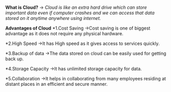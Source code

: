 

**What is Cloud?**
-> *Cloud is like an extra hard drive which can store important data even if computer crashes and we can access that data stored on it anytime anywhere using internet.*

**Advantages of Cloud**
*1.Cost Saving
->Cost saving is one of biggest advantage as it does not require any physical hardware.

*2.High Speed
->It has High speed as it gives access to services quickly.

*3.Backup of data
->The data stored on cloud can be easily used for getting back up.

*4.Storage Capacity
->It has unlimited storage capacity for data.

*5.Collaboration
->It helps in collaborating from many employees residing at distant places in an efficient and secure manner.
